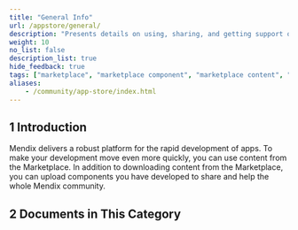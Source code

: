 ```yaml
---
title: "General Info"
url: /appstore/general/
description: "Presents details on using, sharing, and getting support on Mendix Marketplace content."
weight: 10
no_list: false
description_list: true
hide_feedback: true
tags: ["marketplace", "marketplace component", "marketplace content", "share"]
aliases:
    - /community/app-store/index.html
---
```


## 1 Introduction

Mendix delivers a robust platform for the rapid development of apps. To make your development move even more quickly, you can use content from the Marketplace. In addition to downloading content from the Marketplace, you can upload components you have developed to share and help the whole Mendix community.

## 2 Documents in This Category
